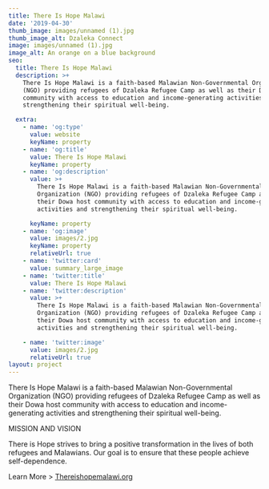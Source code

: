 ```yaml
---
title: There Is Hope Malawi
date: '2019-04-30'
thumb_image: images/unnamed (1).jpg
thumb_image_alt: Dzaleka Connect
image: images/unnamed (1).jpg
image_alt: An orange on a blue background
seo:
  title: There Is Hope Malawi
  description: >+
    There Is Hope Malawi is a faith-based Malawian Non-Governmental Organization
    (NGO) providing refugees of Dzaleka Refugee Camp as well as their Dowa host
    community with access to education and income-generating activities and
    strengthening their spiritual well-being. 

  extra:
    - name: 'og:type'
      value: website
      keyName: property
    - name: 'og:title'
      value: There Is Hope Malawi
      keyName: property
    - name: 'og:description'
      value: >+
        There Is Hope Malawi is a faith-based Malawian Non-Governmental
        Organization (NGO) providing refugees of Dzaleka Refugee Camp as well as
        their Dowa host community with access to education and income-generating
        activities and strengthening their spiritual well-being. 

      keyName: property
    - name: 'og:image'
      value: images/2.jpg
      keyName: property
      relativeUrl: true
    - name: 'twitter:card'
      value: summary_large_image
    - name: 'twitter:title'
      value: There Is Hope Malawi
    - name: 'twitter:description'
      value: >+
        There Is Hope Malawi is a faith-based Malawian Non-Governmental
        Organization (NGO) providing refugees of Dzaleka Refugee Camp as well as
        their Dowa host community with access to education and income-generating
        activities and strengthening their spiritual well-being. 

    - name: 'twitter:image'
      value: images/2.jpg
      relativeUrl: true
layout: project
---
```

There Is Hope Malawi is a faith-based Malawian Non-Governmental Organization (NGO) providing refugees of Dzaleka Refugee Camp as well as their Dowa host community with access to education and income-generating activities and strengthening their spiritual well-being. 


MISSION AND VISION

There is Hope strives to bring a positive transformation in the lives of both refugees and Malawians.
Our goal is to ensure that these people achieve self-dependence.

Learn More > [Thereishopemalawi.org](http://thereishopemalawi.org/)



